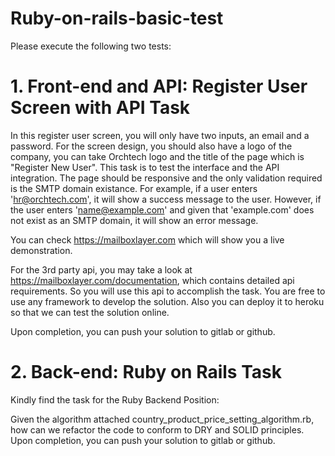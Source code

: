 # Ruby-on-rails-basic-test

Please execute the following two tests: 

# 1. Front-end and API: Register User Screen with API Task

In this register user screen, you will only have two inputs, an email and a password.  For the screen design, you should also have a logo of the company, you can take Orchtech logo and the title of the page which is "Register New User".  This task is to test the interface and the API integration.  The page should be responsive and the only validation required is the SMTP domain existance.  For example, if a user enters 'hr@orchtech.com', it will show a success message to the user.  However, if the user enters 'name@example.com' and given that 'example.com' does not exist as an SMTP domain, it will show an error message.

You can check https://mailboxlayer.com which will show you a live demonstration.

For the 3rd party api, you may take a look at https://mailboxlayer.com/documentation, which contains detailed api requirements. So you will use this api to accomplish the task. You are free to use any framework to develop the solution. Also you can deploy it to heroku so that we can test the solution online. 

Upon completion, you can push your solution to gitlab or github.

# 2. Back-end: Ruby on Rails Task
Kindly find the task for the Ruby Backend Position:

Given the algorithm attached country_product_price_setting_algorithm.rb, how can we refactor the code to conform to DRY and SOLID principles.
Upon completion, you can push your solution to gitlab or github.
